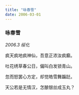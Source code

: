```yaml
---
title: "咏春雪"
date: 2006-03-01
---
```


### 咏春雪

*2006.3 绥化*

疯天疯地疯神仙，吾意正浓汝疯癫。

吐花绣草春公日，偏叫白发锁青山。

忽而怒罢心方定，却觉皓雪舞蹁跹。

天公若是无情汉，怎酿银丝成玉丸？